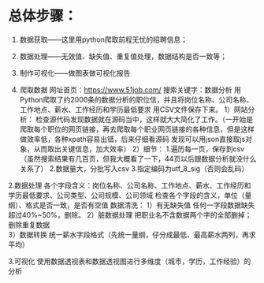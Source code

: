 # 总体步骤：
1. 数据获取——这里用python爬取前程无忧的招聘信息；
2. 数据处理——无效值、缺失值、重复值处理，数据结构是否一致等；
3. 制作可视化——做图表做可视化报告

1. 爬取数据
网址首页：https://www.51job.com/ 搜索关键字：数据分析
用Python爬取了约2000条的数据分析的职位信，并且将岗位名称、公司名称、工作地点、薪水、工作经历和学历最低要求 用CSV文件保存下来。
  1）网站分析：
  检查源代码发现数据就在源码当中，这样就大大简化了工作。（一开始是爬取每个职位的网页链接，再去爬取每个职业网页链接的各种信息，但是这样做效率低，各种xpath容易出错，后来仔细看源码 发现可以用json直接取js对象，从而取出关键信息，加大效率）
  2）细节：
  1.遍历每一页，保存到csv（虽然搜索结果有几百页，但我大概看了一下，44页以后跟数据分析就没什么关系了）
  2.数据量大，分批写入csv
  3.指定编码为utf_8_sig（否则会乱码）
 
2.数据处理
各个字段含义：岗位名称、公司名称、工作地点、薪水、工作经历和学历最低要求、公司类型、公司规模、公司领域
检查各个字段的含义，单位（量纲）、格式是否一致，是否有空值
  数据清洗：
  1）有无缺失值
  任何一字段数据缺失超过40%~50%，删除。
  2）脏数据处理
  把职业名不含数据两个字的全部删掉；删除重复数据  
  3）数据转换
  统一薪水字段格式（先统一量纲，仔分成最低、最高薪水两列，再求平均）

3.可视化
使用数据透视表和数据透视图进行多维度（城市，学历，工作经验）的分析
